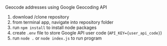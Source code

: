 Geocode addresses using Google Geocoding API

1. download /clone repository
2. from terminal app, navigate into repository folder
3. run `npm install` to install node packages
4. create `.env` file to store Google API user code (`API_KEY={user_api_code}`)
5. run `node .` or `node index.js` to run program
